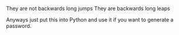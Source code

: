 They are not backwards long jumps
They are backwards long leaps

Anyways just put this into Python and use it if you want to generate a password.
